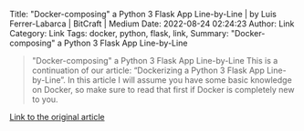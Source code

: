 Title: "Docker-composing" a Python 3 Flask App Line-by-Line | by Luis Ferrer-Labarca | BitCraft | Medium
Date: 2022-08-24 02:24:23
Author: Link
Category: Link
Tags: docker, python, flask, link, 
Summary: "Docker-composing" a Python 3 Flask App Line-by-Line

> "Docker-composing" a Python 3 Flask App Line-by-Line
> This is a continuation of our article: “Dockerizing a Python 3 Flask App Line-by-Line”. In this article I will assume you have some basic knowledge on Docker, so make sure to read that first if Docker is completely new to you.

[Link to the original article](https://medium.com/bitcraft/docker-composing-a-python-3-flask-app-line-by-line-93b721105777)
